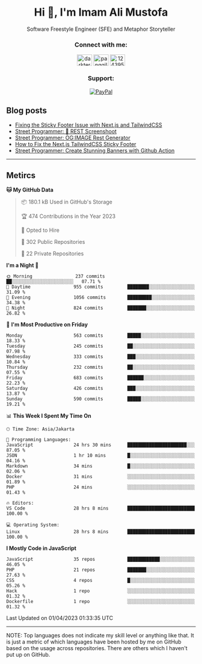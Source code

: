 <h1 align="center">Hi 👋, I'm Imam Ali Mustofa</h1>
<p align="center">Software Freestyle Engineer (SFE) and Metaphor Storyteller</p>

<p align="center">
  <h3 align="center">Connect with me:</h3>
  <p align="center">
  <a href="https://dev.to/darkterminal" target="blank"><img align="center" src="https://raw.githubusercontent.com/rahuldkjain/github-profile-readme-generator/master/src/images/icons/Social/devto.svg" alt="darkterminal" height="30" width="40" /></a>
  <a href="https://twitter.com/panggilmeiam" target="blank"><img align="center" src="https://raw.githubusercontent.com/rahuldkjain/github-profile-readme-generator/master/src/images/icons/Social/twitter.svg" alt="panggilmeiam" height="30" width="40" /></a>
  <a href="https://stackoverflow.com/users/12439522" target="blank"><img align="center" src="https://raw.githubusercontent.com/rahuldkjain/github-profile-readme-generator/master/src/images/icons/Social/stack-overflow.svg" alt="12439522" height="30" width="40" /></a>
  </p>
</p>

<h3 align="center">Support:</h3>
<p align="center">
  <a href="https://www.paypal.me/lazarusalhambra" target="_blank"><img src="https://img.shields.io/static/v1?label=PayPal&message=Donate&color=grey&labelColor=blue&logo=paypal" alt="PayPal"></a>
</p>

## Blog posts
<!-- BLOG-POST-LIST:START -->
- [Fixing the Sticky Footer Issue with Next.js and TailwindCSS](https://dev.to/darkterminal/fixing-the-sticky-footer-issue-with-nextjs-and-tailwindcss-1i2b)
- [Street Programmer: 📸 REST Screenshoot](https://dev.to/darkterminal/rest-screenshoot-2a4o)
- [Street Programmer: OG:IMAGE Rest Generator](https://dev.to/darkterminal/street-programmer-ogimage-rest-generator-1jod)
- [How to Fix the Next.js TailwindCSS Sticky Footer](https://dev.to/darkterminal/how-to-fix-the-nextjs-tailwindcss-sticky-footer-1hbk)
- [Street Programmer: Create Stunning Banners with Github Action](https://dev.to/darkterminal/street-programmer-create-stunning-banners-with-github-action-2ljc)
<!-- BLOG-POST-LIST:END -->

---
## Metircs

<!--START_SECTION:waka-->
**🐱 My GitHub Data** 

> 📦 180.1 kB Used in GitHub's Storage 
 > 
> 🏆 474 Contributions in the Year 2023
 > 
> 💼 Opted to Hire
 > 
> 📜 302 Public Repositories 
 > 
> 🔑 22 Private Repositories 
 > 
**I'm a Night 🦉** 

```text
🌞 Morning                237 commits         ██░░░░░░░░░░░░░░░░░░░░░░░   07.71 % 
🌆 Daytime                955 commits         ████████░░░░░░░░░░░░░░░░░   31.09 % 
🌃 Evening                1056 commits        █████████░░░░░░░░░░░░░░░░   34.38 % 
🌙 Night                  824 commits         ███████░░░░░░░░░░░░░░░░░░   26.82 % 
```
📅 **I'm Most Productive on Friday** 

```text
Monday                   563 commits         █████░░░░░░░░░░░░░░░░░░░░   18.33 % 
Tuesday                  245 commits         ██░░░░░░░░░░░░░░░░░░░░░░░   07.98 % 
Wednesday                333 commits         ███░░░░░░░░░░░░░░░░░░░░░░   10.84 % 
Thursday                 232 commits         ██░░░░░░░░░░░░░░░░░░░░░░░   07.55 % 
Friday                   683 commits         ██████░░░░░░░░░░░░░░░░░░░   22.23 % 
Saturday                 426 commits         ███░░░░░░░░░░░░░░░░░░░░░░   13.87 % 
Sunday                   590 commits         █████░░░░░░░░░░░░░░░░░░░░   19.21 % 
```


📊 **This Week I Spent My Time On** 

```text
🕑︎ Time Zone: Asia/Jakarta

💬 Programming Languages: 
JavaScript               24 hrs 30 mins      ██████████████████████░░░   87.05 % 
JSON                     1 hr 10 mins        █░░░░░░░░░░░░░░░░░░░░░░░░   04.16 % 
Markdown                 34 mins             █░░░░░░░░░░░░░░░░░░░░░░░░   02.06 % 
Docker                   31 mins             ░░░░░░░░░░░░░░░░░░░░░░░░░   01.89 % 
PHP                      24 mins             ░░░░░░░░░░░░░░░░░░░░░░░░░   01.43 % 

🔥 Editors: 
VS Code                  28 hrs 8 mins       █████████████████████████   100.00 % 

💻 Operating System: 
Linux                    28 hrs 8 mins       █████████████████████████   100.00 % 
```

**I Mostly Code in JavaScript** 

```text
JavaScript               35 repos            ████████████░░░░░░░░░░░░░   46.05 % 
PHP                      21 repos            ███████░░░░░░░░░░░░░░░░░░   27.63 % 
CSS                      4 repos             █░░░░░░░░░░░░░░░░░░░░░░░░   05.26 % 
Hack                     1 repo              ░░░░░░░░░░░░░░░░░░░░░░░░░   01.32 % 
Dockerfile               1 repo              ░░░░░░░░░░░░░░░░░░░░░░░░░   01.32 % 
```




 Last Updated on 01/04/2023 01:33:35 UTC
<!--END_SECTION:waka-->

---
NOTE: Top languages does not indicate my skill level or anything like that. It is just a metric of which languages have been hosted by me on GitHub based on the usage across repositories. There are others which I haven't put up on GitHub.
